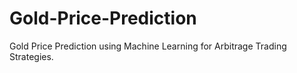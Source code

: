 # Gold-Price-Prediction
Gold Price Prediction using Machine Learning for Arbitrage Trading Strategies.

